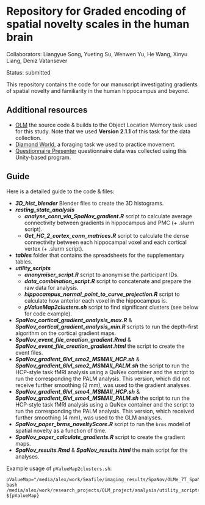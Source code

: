 # Repository for Graded encoding of spatial novelty scales in the human brain
Collaborators: Liangyue Song, Yueting Su, Wenwen Yu, He Wang, Xinyu Liang, Deniz Vatansever

Status: submitted

This repository contains the code for our manuscript investigating gradients of spatial novelty and familiarity in the human hippocampus and beyond.

## Additional resources
- [OLM](https://github.com/JAQuent/Object-Location-Memory-Task) the source code & builds to the Object Location Memory task used for this study. Note that we used **Version 2.1.1** of this task for the data collection.
- [Diamond World](https://github.com/JAQuent/DiamondWorld), a foraging task we used to practice movement.
- [Questionnaire Presenter](https://github.com/JAQuent/Questionnaire-Presenter) questionnaire data was collected using this Unity-based program.


## Guide
Here is a detailed guide to the code & files:

- ***3D_hist_blender*** Blender files to create the 3D histograms.
- ***resting_state_analysis***
	- ***analyse_conn_via_SpaNov_gradient.R*** script to calculate average connectivity between gradients in hippocampus and PMC (+ .slurm script).
	- ***Get_HC_2_cortex_conn_matrices.R*** script to calculate the dense connectivity between each hippocampal voxel and each cortical vertex (+ .slurm script).
- ***tables*** folder that contains the spreadsheets for the supplementary tables. 
- ***utility_scripts***
	- ***anonymiser_script.R*** script to anonymise the participant IDs.
	- ***data_combination_script.R*** script to concatenate and prepare the raw data for analysis.
	- ***hippocampus_normal_point_to_curve_projection.R*** script to calculate how anterior each voxel in the hippocampus is. 
	- ***pValueMap2clusters.sh*** script to find significant clusters (see below for code example).
- ***SpaNov_cortical_gradient_analysis_max.R*** & ***SpaNov_cortical_gradient_analysis_min.R*** scripts to run the depth-first algorithm on the cortical gradient maps.
- ***SpaNov_event_file_creation_gradient.Rmd*** & ***SpaNov_event_file_creation_gradient.html*** the script to create the event files.
- ***SpaNov_gradient_6lvl_smo2_MSMAll_HCP.sh*** &  ***SpaNov_gradient_6lvl_smo2_MSMAll_PALM.sh*** the script to run the HCP-style task fMRI analysis using a QuNex container and the script to run the corresponding the PALM analysis. This version, which did not receive further smoothing (2 mm), was used to the gradient analyses.
- ***SpaNov_gradient_6lvl_smo4_MSMAll_HCP.sh*** &  ***SpaNov_gradient_6lvl_smo4_MSMAll_PALM.sh*** the script to run the HCP-style task fMRI analysis using a QuNex container and the script to run the corresponding the PALM analysis. This version, which received further smoothing (4 mm), was used to the GLM analyses.
- ***SpaNov_paper_brms_noveltyScore.R*** script to run the `brms` model of spatial novelty as a function of time.
- ***SpaNov_paper_calculate_gradients.R*** script to create the gradient maps.
- ***SpaNov_results.Rmd*** & ***SpaNov_results.html*** the main script for the analyses.

Example usage of `pValueMap2clusters.sh`:

```
pValueMap="/media/alex/work/Seafile/imaging_results/SpaNov/OLMe_7T_SpaNov_gradient_6lvl_smo4_MSMAll/cope7.feat/stats/vwc/results_lvl2cope1_dat_ztstat_cfdrp_c1.dscalar.nii"
bash /media/alex/work/research_projects/OLM_project/analysis/utility_scripts/pValueMap2clusters.sh ${pValueMap}
```

